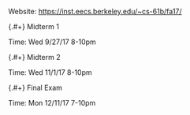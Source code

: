 
Website: https://inst.eecs.berkeley.edu/~cs-61b/fa17/

<div data-markdown class="cards">
  <div data-markdown>

{.#+} Midterm 1

Time: Wed 9/27/17 8-10pm

  </div>
  <div data-markdown>

{.#+} Midterm 2

Time: Wed 11/1/17 8-10pm

  </div>
  <div data-markdown>

{.#+} Final Exam

Time: Mon 12/11/17 7-10pm

  </div>
</div>
